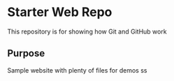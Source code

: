 # Starter Web Repo

This repository is for showing how Git and GitHub work

## Purpose

Sample website with plenty of files for demos
ss